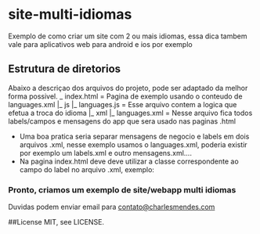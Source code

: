 # site-multi-idiomas
Exemplo de como criar um site com 2 ou mais idiomas, essa dica tambem vale para aplicativos web para android e ios por exemplo

## Estrutura de diretorios
Abaixo a descriçao dos arquivos do projeto, pode ser adaptado da melhor forma possivel.
       _ index.html         = Pagina de exemplo usando o conteudo de languages.xml
      |_ js
          |_ languages.js   = Esse arquivo contem a logica que efetua a troca do idioma
      |_ xml
          |_ languages.xml  = Nesse arquivo fica todos labels/campos e mensagens do app que sera usado nas paginas .html

* Uma boa pratica seria separar mensagens de negocio e labels em dois arquivos .xml, nesse exemplo usamos o languages.xml, poderia existir por exemplo um labels.xml e outro mensagens.xml.... 
* Na pagina index.html deve deve utilizar a classe correspondente ao campo do label no arquivo .xml, exemplo:
      <span class="label-hello"></span>

### Pronto, criamos um exemplo de site/webapp multi idiomas

Duvidas podem enviar email para contato@charlesmendes.com

##License
MIT, see LICENSE.
